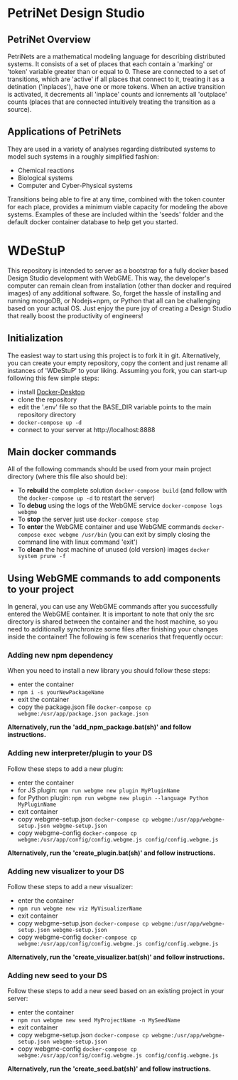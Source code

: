 # PetriNet Design Studio
## PetriNet Overview
PetriNets are a mathematical modeling language for describing distributed systems.
It consists of a set of places that each contain a 'marking' or 'token' variable greater than or equal to 0.
These are connected to a set of transitions, which are 'active' if all places that connect to it, treating it as a detination ('inplaces'), have one or more tokens.
When an active transition is activated, it decrements all 'inplace' counts and icnrements all 'outplace' counts (places that are connected intuitively treating the transition as a source).
## Applications of PetriNets
They are used in a variety of analyses regarding distributed systems to model such systems in a roughly simplified fashion:
- Chemical reactions
- Biological systems
- Computer and Cyber-Physical systems

Transitions being able to fire at any time, combined with the token counter for each place, provides a minimum viable capacity for modeling the above systems.
Examples of these are included within the 'seeds' folder and the default docker container database to help get you started.

# WDeStuP
This repository is intended to server as a bootstrap for a fully docker based Design Studio development with WebGME.
This way, the developer's computer can remain clean from installation (other than docker and required images) of any additional software.
So, forget the hassle of installing and running mongoDB, or Nodejs+npm, or Python that all can be challenging based on your actual OS.
Just enjoy the pure joy of creating a Design Studio that really boost the productivity of engineers!

## Initialization
The easiest way to start using this project is to fork it in git. Alternatively, you can create your empty repository, copy the content and just rename all instances of 'WDeStuP' to your liking. Assuming you fork, you can start-up following this few simple steps:
- install [Docker-Desktop](https://www.docker.com/products/docker-desktop)
- clone the repository
- edit the '.env' file so that the BASE_DIR variable points to the main repository directory
- `docker-compose up -d`
- connect to your server at http://localhost:8888

## Main docker commands
All of the following commands should be used from your main project directory (where this file also should be):
- To **rebuild** the complete solution `docker-compose build` (and follow with the `docker-compose up -d` to restart the server)
- To **debug** using the logs of the WebGME service `docker-compose logs webgme`
- To **stop** the server just use `docker-compose stop`
- To **enter** the WebGME container and use WebGME commands `docker-compose exec webgme /usr/bin` (you can exit by simply closing the command line with linux command 'exit') 
- To **clean** the host machine of unused (old version) images `docker system prune -f`
## Using WebGME commands to add components to your project
In general, you can use any WebGME commands after you successfully entered the WebGME container. It is important to note that only the src directory is shared between the container and the host machine, so you need to additionally synchronize some files after finishing your changes inside the container! The following is few scenarios that frequently occur:
### Adding new npm dependency
When you need to install a new library you should follow these steps:
- enter the container
- `npm i -s yourNewPackageName`
- exit the container
- copy the package.json file `docker-compose cp webgme:/usr/app/package.json package.json`

__Alternatively, run the 'add_npm_package.bat(sh)' and follow instructions.__
### Adding new interpreter/plugin to your DS
Follow these steps to add a new plugin:
- enter the container
- for JS plugin: `npm run webgme new plugin MyPluginName`
- for Python plugin: `npm run webgme new plugin --language Python MyPluginName`
- exit container
- copy webgme-setup.json `docker-compose cp webgme:/usr/app/webgme-setup.json webgme-setup.json`
- copy webgme-config `docker-compose cp webgme:/usr/app/config/config.webgme.js config/config.webgme.js`

__Alternatively, run the 'create_plugin.bat(sh)' and follow instructions.__
### Adding new visualizer to your DS
Follow these steps to add a new visualizer:
- enter the container
- `npm run webgme new viz MyVisualizerName`
- exit container
- copy webgme-setup.json `docker-compose cp webgme:/usr/app/webgme-setup.json webgme-setup.json`
- copy webgme-config `docker-compose cp webgme:/usr/app/config/config.webgme.js config/config.webgme.js`

__Alternatively, run the 'create_visualizer.bat(sh)' and follow instructions.__
### Adding new seed to your DS
Follow these steps to add a new seed based on an existing project in your server:
- enter the container
- `npm run webgme new seed MyProjectName -n MySeedName`
- exit container
- copy webgme-setup.json `docker-compose cp webgme:/usr/app/webgme-setup.json webgme-setup.json`
- copy webgme-config `docker-compose cp webgme:/usr/app/config/config.webgme.js config/config.webgme.js`

__Alternatively, run the 'create_seed.bat(sh)' and follow instructions.__

